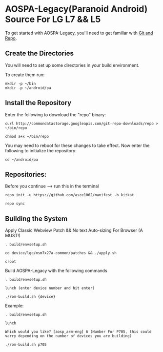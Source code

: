 AOSPA-Legacy(Paranoid Android) Source For LG L7 && L5
=================================
To get started with AOSPA-Legacy, you'll need to get
familiar with [Git and Repo](http://source.android.com/source/version-control.html).

Create the Directories
----------------------

You will need to set up some directories in your build environment.

To create them run:

    mkdir -p ~/bin
    mkdir -p ~/android/pa

Install the Repository
----------------------

Enter the following to download the "repo" binary:

    curl http://commondatastorage.googleapis.com/git-repo-downloads/repo > ~/bin/repo

    chmod a+x ~/bin/repo

You may need to reboot for these changes to take effect. 
Now enter the following to initialize the repository:

    cd ~/android/pa

Repositories:
-------------

Before you continue --> run this in the terminal

    repo init -u https://github.com/asce1062/manifest -b kitkat

    repo sync
    

Building the System
---------------

Apply Classic Webview Patch && No text Auto-sizing For Browser (A MUST!)
     
    . build/envsetup.sh

    cd device/lge/msm7x27a-common/patches && ./apply.sh

    croot

Build AOSPA-Legacy with the following commands

    . build/envsetup.sh

    lunch (enter device number and hit enter)

    ./rom-build.sh {device}
    
Example:

    . build/envsetup.sh

    lunch

    Which would you like? [aosp_arm-eng] 6 (Number For P705, this could varry depending on the number of devices you are building)

    ./rom-build.sh p705
